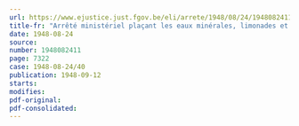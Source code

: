 ```yaml
---
url: https://www.ejustice.just.fgov.be/eli/arrete/1948/08/24/1948082411/justel
title-fr: "Arrêté ministériel plaçant les eaux minérales, limonades et autres boissons similaires sous le régime du prix normal"
date: 1948-08-24
source:
number: 1948082411
page: 7322
case: 1948-08-24/40
publication: 1948-09-12
starts:
modifies:
pdf-original:
pdf-consolidated:
---
```


